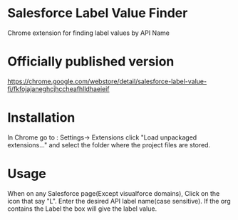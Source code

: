 # Salesforce Label Value Finder
Chrome extension for finding label values by API Name

# Officially published version
https://chrome.google.com/webstore/detail/salesforce-label-value-fi/fkfojajaneghcjhccheafhlldhaeieif

# Installation 
In Chrome go to : Settings-> Extensions click "Load unpackaged extensions..." and select the folder where the project files are stored.

# Usage

When on any Salesforce page(Except visualforce domains), Click on the icon that say "L". Enter the desired API label name(case sensitive). If the org contains the Label the box will give the label value. 
